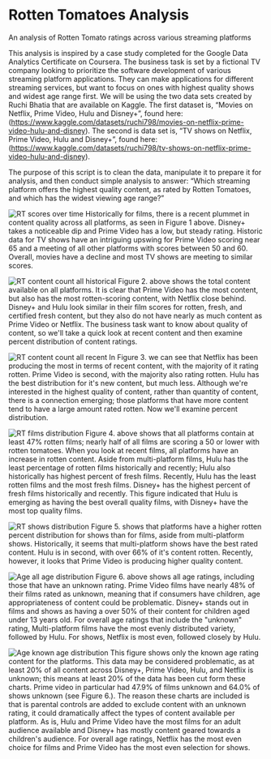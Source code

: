 # Rotten Tomatoes Analysis
An analysis of Rotten Tomato ratings across various streaming platforms

This analysis is inspired by a case study completed for the Google Data Analytics Certificate on Coursera. 
The business task is set by a fictional TV company looking to prioritize the software development of various streaming platform applications. They can make applications for different streaming services, but want to focus on ones with highest quality shows and widest age range first. We will be using the two data sets created by Ruchi Bhatia that are available on Kaggle. The first dataset is, “Movies on Netflix, Prime Video, Hulu and Disney+”, found here: (https://www.kaggle.com/datasets/ruchi798/movies-on-netflix-prime-video-hulu-and-disney). The second is data set is, “TV shows on Netflix, Prime Video, Hulu and Disney+”, found here: (https://www.kaggle.com/datasets/ruchi798/tv-shows-on-netflix-prime-video-hulu-and-disney).

The purpose of this script is to clean the data, manipulate it to prepare it for analysis, and then conduct simple analysis to answer: “Which streaming platform offers the highest quality content, as rated by Rotten Tomatoes, and which has the widest viewing age range?”

![RT scores over time](./03_data_visualizations/Figure_1_Rotten_Tomatoes_scores_over_time.png)
Historically for films, there is a recent plummet in content quality across all platforms, as seen in Figure 1 above. Disney+ takes a noticeable dip and Prime Video has a low, but steady rating. Historic data for TV shows have an intriguing upswing for Prime Video scoring near 65 and a meeting of all other platforms with scores between 50 and 60. Overall, movies have a decline and most TV shows are meeting to similar scores.

![RT content count all historical](./03_data_visualizations/Figure_2_Total_content_count_of_Rotten_Tomatoes_categories_for_films_and_shows.png)
Figure 2. above shows the total content available on all platforms. It is clear that Prime Video has the most content, but also has the most rotten-scoring content, with Netflix close behind. Disney+ and Hulu look similar in their film scores for rotten, fresh, and certified fresh content, but they also do not have nearly as much content as Prime Video or Netflix. The business task want to know about quality of content, so we'll take a quick look at recent content and then examine percent distribution of content ratings.  

![RT content count all recent](./03_data_visualizations/Figure_3_Total_content_count_of_Rotten_Tomatoes_categories_for_recent_films_and_shows_2020_to_2021.png) 
In Figure 3. we can see that Netflix has been producing the most in terms of recent content, with the majority of it rating rotten. Prime Video is second, with the majority also rating rotten. Hulu has the best distribution for it's new content, but much less. Although we're interested in the highest quality of content, rather than quantity of content, there is a connection emerging; those platforms that have more content tend to have a large amount rated rotten. Now we'll examine percent distribution. 

![RT films distribution](./03_data_visualizations/Figure_4_Film_distribution_of_Rotten_Tomatoes_scores.png)
Figure 4. above shows that all platforms contain at least 47% rotten films; nearly half of all films are scoring a 50 or lower with rotten tomatoes. When you look at recent films, all platforms have an increase in rotten content. Aside from multi-platform films, Hulu has the least percentage of rotten films historically and recently; Hulu also historically has highest percent of fresh films. Recently, Hulu has the least rotten films and the most fresh films. Disney+ has the highest percent of fresh films historically and recently. This figure indicated that Hulu is emerging as having the best overall quality films, with Disney+ have the most top quality films.

![RT shows distribution](./03_data_visualizations/Figure_5_Shows_distribution_of_Rotten_Tomatoes_score.png)
Figure 5. shows that platforms have a higher rotten percent distribution for shows than for films, aside from multi-platform shows. Historically, it seems that multi-platform shows have the best rated content. Hulu is in second, with over 66% of it's content rotten. Recently, however, it looks that Prime Video is producing higher quality content. 

![Age all age distribution](./03_data_visualizations/Figure_6_All_age_range_distribution_for_all_content_across_all_platforms.png)
Figure 6. above shows all age ratings, including those that have an unknown rating. Prime Video films have nearly 48% of their films rated as unknown, meaning that if consumers have children, age appropriateness of content could be problematic. Disney+ stands out in films and shows as having a over 50% of their content for children aged under 13 years old. For overall age ratings that include the "unknown" rating, Multi-platform films have the most evenly distributed variety, followed by Hulu. For shows, Netflix is most even, followed closely by Hulu.

![Age known age distribution](./03_data_visualizations/Figure_7_Known_age_range_distribution_for_all_content_across_all_platforms.png)
This figure shows only the known age rating content for the platforms. This data may be considered problematic, as at least 20% of all content across Disney+, Prime Video, Hulu, and Netflix is unknown; this means at least 20% of the data has been cut form these charts. Prime video in particular had 47.9% of films unknown and 64.0% of shows unknown (see Figure 6.). The reason these charts are included is that is parental controls are added to exclude content with an unknown rating, it could dramatically affect the types of content available per platform. As is, Hulu and Prime Video have the most films for an adult audience available and Disney+ has mostly content geared towards a children's audience. For overall age ratings, Netflix has the most even choice for films and Prime Video has the most even selection for shows. 
